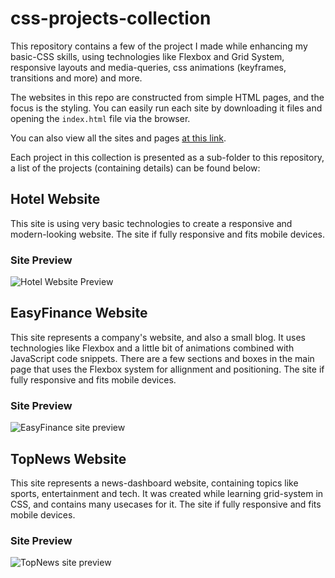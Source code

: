 # css-projects-collection

This repository contains a few of the project I made while enhancing my basic-CSS skills, using technologies like Flexbox and Grid System, responsive layouts and media-queries, css animations (keyframes, transitions and more) and more.

The websites in this repo are constructed from simple HTML pages, and the focus is the styling. You can easily run each site by downloading it files and opening the `index.html` file via the browser.

You can also view all the sites and pages [at this link](https://zivnadel.github.io/css-projects-collection/).

Each project in this collection is presented as a sub-folder to this repository, a list of the projects (containing details) can be found below:

## Hotel Website
This site is using very basic technologies to create a responsive and modern-looking website. The site if fully responsive and fits mobile devices.

### Site Preview
![Hotel Website Preview](https://user-images.githubusercontent.com/52624380/187045373-6833a9b3-2a21-4ea4-ae3c-4091ea967d52.png)

## EasyFinance Website
This site represents a company's website, and also a small blog. It uses technologies like Flexbox and a little bit of animations combined with JavaScript code snippets.
There are a few sections and boxes in the main page that uses the Flexbox system for allignment and positioning. The site if fully responsive and fits mobile devices.

### Site Preview
![EasyFinance site preview](https://user-images.githubusercontent.com/52624380/187045406-5d892ffc-1423-4a4a-83d1-c73de8b4bd6a.png)

## TopNews Website
This site represents a news-dashboard website, containing topics like sports, entertainment and tech. It was created while learning grid-system in CSS, and contains many usecases for it. The site if fully responsive and fits mobile devices.

### Site Preview
![TopNews site preview](https://user-images.githubusercontent.com/52624380/187044961-03bb8930-b814-433b-9e33-0847e321e09c.png)

